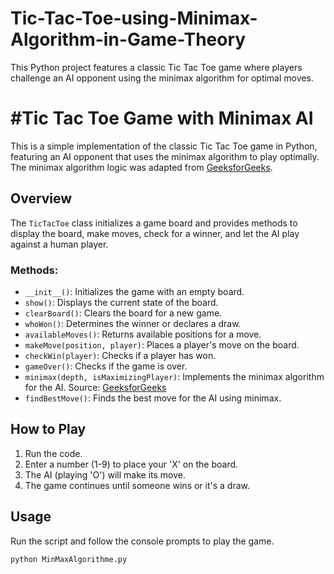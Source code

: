 # Tic-Tac-Toe-using-Minimax-Algorithm-in-Game-Theory
This Python project features a classic Tic Tac Toe game where players challenge an AI opponent using the minimax algorithm for optimal moves.

# #Tic Tac Toe Game with Minimax AI

This is a simple implementation of the classic Tic Tac Toe game in Python, featuring an AI opponent that uses the minimax algorithm to play optimally. The minimax algorithm logic was adapted from [GeeksforGeeks](https://www.geeksforgeeks.org/finding-optimal-move-in-tic-tac-toe-using-minimax-algorithm-in-game-theory/).

## Overview

The `TicTacToe` class initializes a game board and provides methods to display the board, make moves, check for a winner, and let the AI play against a human player.

### Methods:

- `__init__()`: Initializes the game with an empty board.
- `show()`: Displays the current state of the board.
- `clearBoard()`: Clears the board for a new game.
- `whoWon()`: Determines the winner or declares a draw.
- `availableMoves()`: Returns available positions for a move.
- `makeMove(position, player)`: Places a player's move on the board.
- `checkWin(player)`: Checks if a player has won.
- `gameOver()`: Checks if the game is over.
- `minimax(depth, isMaximizingPlayer)`: Implements the minimax algorithm for the AI. Source: [GeeksforGeeks](https://www.geeksforgeeks.org/finding-optimal-move-in-tic-tac-toe-using-minimax-algorithm-in-game-theory/)
- `findBestMove()`: Finds the best move for the AI using minimax.

## How to Play

1. Run the code.
2. Enter a number (1-9) to place your 'X' on the board.
3. The AI (playing 'O') will make its move.
4. The game continues until someone wins or it's a draw.

## Usage

Run the script and follow the console prompts to play the game.

```python
python MinMaxAlgorithme.py
